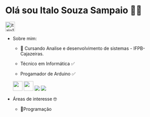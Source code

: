 # Olá sou Italo Souza Sampaio :vulcan_salute::wave:

[<img height = "30" src = "https://img.shields.io/badge/Gmail-D14836?style=for-the-badge&logo=gmail&logoColor=white" title="italo12346@gmail.com">](italo12346@gmail.com)



 


* Sobre mim:
  *  🏫 Cursando Analise e desenvolvimento de sistemas  - IFPB- Cajazeiras.

  *  Técnico em Informática :white_check_mark:
  *  Progamador de Arduino :white_check_mark:
  
  
   
	<img height  = "30" src = "https://img.shields.io/badge/Java-ED8B00?style=for-the-badge&logo=java&logoColor=white">
	<img height = "30" src = "https://img.shields.io/badge/C-00599C?style=for-the-badge&logo=c&logoColor=white"> 
	<img heigth = "20" src ="https://img.shields.io/badge/HTML5-E34F26?style=for-the-badge&logo=html5&logoColor=white">
	<img heigth = "20" src = "https://img.shields.io/badge/CSS3-1572B6?style=for-the-badge&logo=css3&logoColor=white">	



  
* Áreas de interesse :nerd_face:
  * :blue_book:Programação
  
